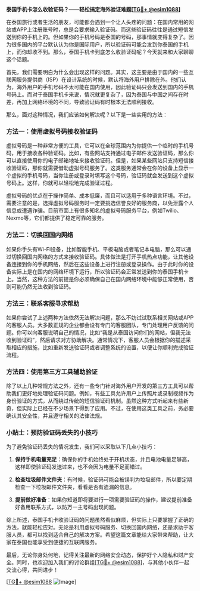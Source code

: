**泰国手机卡怎么收验证码？——轻松搞定海外验证难题[[TG💪+ @esim1088](https://t.me/s/esim1088)]**

在泰国旅行或者生活的朋友，可能都会遇到一个让人头疼的问题：在国内常用的网站或APP上注册账号时，总是会要求输入验证码。而这些验证码往往是通过短信发送到你的手机上的。但如果你的手机号码是泰国的号码，那事情就变得复杂了。因为很多国内的平台默认认为你是国际用户，所以验证码可能会发到你泰国的手机上，而你却收不到。那么，泰国手机卡到底怎么收验证码呢？今天就来和大家聊聊这个话题。

首先，我们需要明白为什么会出现这样的问题。其实，这主要是由于国内的一些互联网服务提供商（ISP）在设计系统的时候，默认将海外用户排除在外。他们认为，海外用户的手机号码不太可能在国内使用，因此验证码只会发送到国内的手机号码上。而对于泰国手机卡来说，情况就更复杂了，因为泰国与中国之间存在时差，再加上网络环境的不同，导致验证码有时根本无法顺利接收。

那么，面对这种情况，我们应该如何解决呢？以下是一些实用的方法：

### 方法一：使用虚拟号码接收验证码

虚拟号码是一种非常方便的工具，它可以在全球范围内为你提供一个临时的手机号码，用于接收各种验证码。比如，有些网站支持通过电子邮件发送验证码，那么你可以直接使用你的电子邮箱地址来接收验证码。但是，如果某些网站只支持短信接收验证码，那你就需要借助虚拟号码服务了。这类服务通常会在你的设备上显示一个虚拟的手机号码，当你注册或登录时填写这个号码，验证码就会发送到这个虚拟号码上。这样，你就可以轻松地完成验证过程。

虚拟号码的优点在于操作简单、成本低廉，而且可以适用于多种语言环境。不过，需要注意的是，选择虚拟号码服务时一定要挑选信誉良好的服务商，以免泄露个人信息或遭遇诈骗。目前市面上有很多知名的虚拟号码服务平台，例如Twilio、Nexmo等，它们都提供了稳定可靠的服务。

### 方法二：切换回国内网络

如果你手头有Wi-Fi设备，比如智能手机、平板电脑或者笔记本电脑，那么可以通过切换回国内网络的方式来接收验证码。具体做法是打开手机热点功能，让其他设备连接到你的手机网络，然后在这些设备上进行注册或登录操作。由于此时你的设备实际上是在国内的网络环境下运行，所以验证码会正常发送到你的泰国手机卡上。当然，这种方法的前提是你必须确保自己在国内网络环境中能够正常使用，否则可能仍然无法收到验证码。

### 方法三：联系客服寻求帮助

如果你尝试了上述两种方法依然无法解决问题，那么不妨试试联系相关网站或APP的客服人员。大多数正规的企业都会设有专门的客服团队，专门处理用户反馈的问题。你可以向客服说明自己的情况，比如“我是从泰国访问你们的网站，但我无法收到验证码”，然后请求对方协助解决。通常情况下，客服人员会根据你的描述采取相应的措施，比如重新发送验证码或者调整系统的设置，以便让你顺利完成验证流程。

### 方法四：使用第三方工具辅助验证

除了以上几种常规方法之外，还有一些专门针对海外用户开发的第三方工具可以帮助我们更好地处理验证码问题。例如，有些工具允许用户上传照片或录制视频作为身份验证的方式，从而绕过传统的短信验证码机制。虽然这种方式听起来有些新奇，但实际上已经在不少场景下得到了应用。不过，在使用这类工具之前，务必要确认其安全性，并且遵守相关的法律法规。

### 小贴士：预防验证码丢失的小技巧

为了避免验证码丢失的情况发生，我们可以采取以下几点小技巧：

1. **保持手机电量充足**：确保你的手机始终处于开机状态，并且电池电量足够高，这样即使验证码发送过来，也不会因为电量不足而错过。
   
2. **检查垃圾邮件文件夹**：有时候，验证码可能会被误判为垃圾邮件，所以要定期检查一下垃圾邮件文件夹，看看是否有遗漏的信息。
   
3. **提前做好准备**：如果你知道即将要进行一项需要验证码的操作，建议提前准备好备用联系方式，以防万一主号码出现问题。

综上所述，泰国手机卡收验证码的问题虽然看似麻烦，但实际上只要掌握了正确的方法，就能轻松应对。无论是利用虚拟号码服务、切换回国内网络，还是求助于客服人员，都可以找到适合自己的解决方案。希望这篇文章能给大家带来帮助，让大家在泰国也能享受到便捷的互联网服务。

最后，无论你身处何地，记得关注最新的网络安全动态，保护好个人隐私和财产安全。同时，也欢迎加入我们的讨论群组[[TG💪+ @esim1088](https://t.me/s/esim1088)]，与其他小伙伴一起交流心得，共同进步！

[[TG💪+ @esim1088](https://t.me/s/esim1088) ![Image](https://i.postimg.cc/4NQfJmqS/Snipaste-2025-05-13-00-14-12.png)]